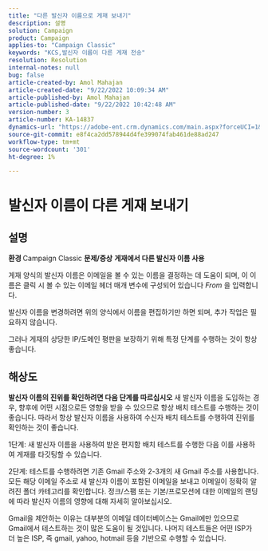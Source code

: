 ```yaml
---
title: "다른 발신자 이름으로 게재 보내기"
description: 설명
solution: Campaign
product: Campaign
applies-to: "Campaign Classic"
keywords: "KCS,발신자 이름이 다른 게재 전송"
resolution: Resolution
internal-notes: null
bug: false
article-created-by: Amol Mahajan
article-created-date: "9/22/2022 10:09:34 AM"
article-published-by: Amol Mahajan
article-published-date: "9/22/2022 10:42:48 AM"
version-number: 3
article-number: KA-14837
dynamics-url: "https://adobe-ent.crm.dynamics.com/main.aspx?forceUCI=1&pagetype=entityrecord&etn=knowledgearticle&id=3482baa3-5e3a-ed11-9db0-002248086d3d"
source-git-commit: e8f4ca2dd578944d4fe399074fab461de88ad247
workflow-type: tm+mt
source-wordcount: '301'
ht-degree: 1%

---
```


# 발신자 이름이 다른 게재 보내기

## 설명

<b>환경</b><b> </b>
Campaign Classic
<b>문제/증상</b>
<b>게재에서 다른 발신자 이름 사용</b>

게재 양식의 발신자 이름은 이메일을 볼 수 있는 이름을 결정하는 데 도움이 되며, 이 이름은 클릭 시 볼 수 있는 이메일 헤더 매개 변수에 구성되어 있습니다 *From* 을 입력합니다.

발신자 이름을 변경하려면 위의 양식에서 이름을 편집하기만 하면 되며, 추가 작업은 필요하지 않습니다.

그러나 게재의 상당한 IP/도메인 평판을 보장하기 위해 특정 단계를 수행하는 것이 항상 좋습니다.






## 해상도

<b>발신자 이름의 진위를 확인하려면 다음 단계를 따르십시오</b>
새 발신자 이름을 도입하는 경우, 향후에 어떤 시점으로든 영향을 받을 수 있으므로 항상 배치 테스트를 수행하는 것이 좋습니다. 따라서 항상 발신자 이름을 사용하여 수신자 배치 테스트를 수행하여 진위를 확인하는 것이 좋습니다.

1단계: 새 발신자 이름을 사용하여 받은 편지함 배치 테스트를 수행한 다음 이를 사용하여 게재를 타깃팅할 수 있습니다.

2단계: 테스트를 수행하려면 기존 Gmail 주소와 2-3개의 새 Gmail 주소를 사용합니다. 모든 해당 이메일 주소로 새 발신자 이름이 포함된 이메일을 보내고 이메일이 정확히 알려진 폴더 카테고리를 확인합니다. 정크/스팸 또는 기본/프로모션에 대한 이메일의 랜딩에 따라 발신자 이름의 영향에 대해 자세히 알아보십시오.

Gmail을 제안하는 이유는 대부분의 이메일 데이터베이스는 Gmail에만 있으므로 Gmail에서 테스트하는 것이 많은 도움이 될 것입니다. 나머지 테스트들은 어떤 ISP가 더 높은 ISP, 즉 gmail, yahoo, hotmail 등을 기반으로 수행할 수 있습니다.
